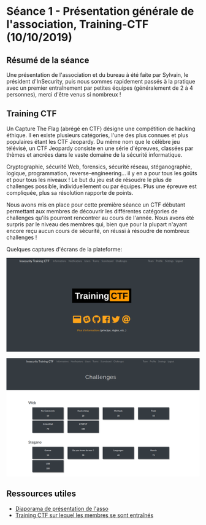 # Séance 1 - Présentation générale de l'association, Training-CTF (10/10/2019)

## Résumé de la séance

Une présentation de l'association et du bureau à été faite par Sylvain, le président d'InSecurity, puis nous sommes rapidement passés à la pratique avec un premier  entraînement par petites équipes (généralement de 2 à 4 personnes), merci d'être venus si nombreux !

## Training CTF

Un Capture The Flag (abrégé en CTF)  désigne une compétition de hacking éthique. Il en existe plusieurs  catégories, l'une des plus connues et plus populaires étant les CTF  Jeopardy. Du même nom que le célèbre jeu télévisé, un CTF Jeopardy  consiste en une série d'épreuves, classées par thèmes et ancrées dans le  vaste domaine de la sécurité informatique.

Cryptographie, sécurité Web, forensics,  sécurité réseau, stéganographie, logique, programmation,  reverse-engineering... il y en a pour tous les goûts et pour tous les  niveaux ! Le but du jeu est de résoudre le plus de challenges possible,  individuellement ou par équipes. Plus une épreuve est compliquée, plus  sa résolution rapporte de points.

Nous avons mis en place pour cette première séance un CTF débutant permettant aux membres de découvrir les différentes catégories de challenges qu'ils pourront rencontrer au cours de l'année. Nous avons été surpris par le niveau des membres qui, bien que pour la plupart n'ayant encore reçu aucun cours de sécurité, on réussi à résoudre de nombreux challenges !

Quelques captures d'écrans de la plateforme: 

![Training-CTF](../data/images/Screenshot-20191012201442-1196x548.png)

![challenges](../data/images/Screenshot-20191012201645-1290x789.png)

## Ressources utiles

- [Diaporama de présentation de l'asso](https://docs.google.com/presentation/d/1GtapevyiLQRp6rlE5IWyUgwXyibm-izpjZVabtZ1qOw/edit?usp=sharing)
- [Training CTF sur lequel les membres se sont entraînés](https://training-ctf.insecurity-insa.fr/) 


